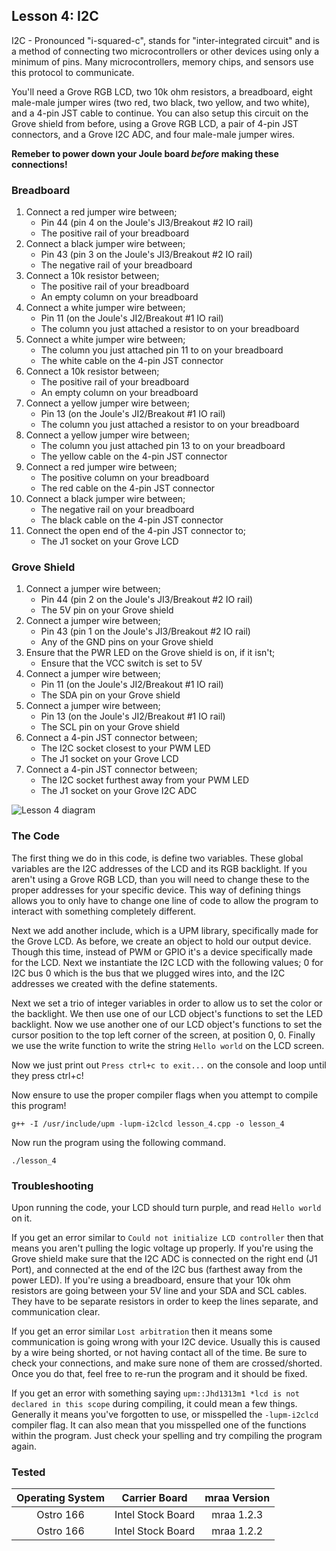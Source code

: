 ## Lesson 4: I2C

I2C - Pronounced "i-squared-c", stands for "inter-integrated circuit" and is a method of connecting two microcontrollers or other devices using only a minimum of pins. Many microcontrollers, memory chips, and sensors use this protocol to communicate.

You'll need a Grove RGB LCD, two 10k ohm resistors, a breadboard, eight male-male jumper wires (two red, two black, two yellow, and two white), and a 4-pin JST cable to continue. You can also setup this circuit on the Grove shield from before, using a Grove RGB LCD, a pair of 4-pin JST connectors, and a Grove I2C ADC, and four male-male jumper wires.

**Remeber to power down your Joule board _before_ making these connections!**

### Breadboard

1. Connect a red jumper wire between;
	* Pin 44 (pin 4 on the Joule's JI3/Breakout #2 IO rail)
	* The positive rail of your breadboard
2. Connect a black jumper wire between;
	* Pin 43 (pin 3 on the Joule's JI3/Breakout #2 IO rail)
	* The negative rail of your breadboard
3. Connect a 10k resistor between;
	* The positive rail of your breadboard
	* An empty column on your breadboard
4. Connect a white jumper wire between;
	* Pin 11 (on the Joule's JI2/Breakout #1 IO rail)
	* The column you just attached a resistor to on your breadboard
5. Connect a white jumper wire between;
	* The column you just attached pin 11 to on your breadboard
	* The white cable on the 4-pin JST connector
6. Connect a 10k resistor between;
	* The positive rail of your breadboard
	* An empty column on your breadboard
7. Connect a yellow jumper wire between;
	* Pin 13 (on the Joule's JI2/Breakout #1 IO rail)
	* The column you just attached a resistor to on your breadboard
8. Connect a yellow jumper wire between;
	* The column you just attached pin 13 to on your breadboard
	* The yellow cable on the 4-pin JST connector
9. Connect a red jumper wire between;
	* The positive column on your breadboard
	* The red cable on the 4-pin JST connector
10. Connect a black jumper wire between;
	* The negative rail on your breadboard
	* The black cable on the 4-pin JST connector
11. Connect the open end of the 4-pin JST connector to;
	* The J1 socket on your Grove LCD
	

### Grove Shield

1. Connect a jumper wire between;
	* Pin 44 (pin 2 on the Joule's JI3/Breakout #2 IO rail)
	* The 5V pin on your Grove shield
2. Connect a jumper wire between;
	* Pin 43 (pin 1 on the Joule's JI3/Breakout #2 IO rail)
	* Any of the GND pins on your Grove shield
3. Ensure that the PWR LED on the Grove shield is on, if it isn't;
	* Ensure that the VCC switch is set to 5V
4. Connect a jumper wire between;
	* Pin 11 (on the Joule's JI2/Breakout #1 IO rail)
	* The SDA pin on your Grove shield
5. Connect a jumper wire between;
	* Pin 13 (on the Joule's JI2/Breakout #1 IO rail)
	* The SCL pin on your Grove shield
6. Connect a 4-pin JST connector between;
	* The I2C socket closest to your PWM LED
	* The J1 socket on your Grove LCD
7. Connect a 4-pin JST connector between;
	* The I2C socket furthest away from your PWM LED
	* The J1 socket on your Grove I2C ADC
	
![Lesson 4 diagram](https://raw.githubusercontent.com/intel-iot-devkit/joule-code-samples/master/exploring-cpp/lesson_4_i2c/cpp/lesson_4_diagram.jpg "Lesson 4 diagram")

### The Code

The first thing we do in this code, is define two variables. These global variables are the I2C addresses of the LCD and its RGB backlight. If you aren't using a Grove RGB LCD, than you will need to change these to the proper addresses for your specific device. This way of defining things allows you to only have to change one line of code to allow the program to interact with something completely different.

Next we add another include, which is a UPM library, specifically made for the Grove LCD. As before, we create an object to hold our output device. Though this time, instead of PWM or GPIO it's a device specifically made for the LCD. Next we instantiate the I2C LCD with the following values; 0 for I2C bus 0 which is the bus that we plugged wires into, and the I2C addresses we created with the define statements.

Next we set a trio of integer variables in order to allow us to set the color or the backlight. We then use one of our LCD object's functions to set the LED backlight. Now we use another one of our LCD object's functions to set the cursor position to the top left corner of the screen, at position 0, 0. Finally we use the write function to write the string `Hello world` on the LCD screen.

Now we just print out `Press ctrl+c to exit...` on the console and loop until they press ctrl+c!

Now ensure to use the proper compiler flags when you attempt to compile this program!

`g++ -I /usr/include/upm -lupm-i2clcd lesson_4.cpp -o lesson_4`

Now run the program using the following command.

`./lesson_4`

### Troubleshooting

Upon running the code, your LCD should turn purple, and read `Hello world` on it. 

If you get an error similar to `Could not initialize LCD controller` then that means you aren't pulling the logic voltage up properly. If you're using the Grove shield make sure that the I2C ADC is connected on the right end (J1 Port), and connected at the end of the I2C bus (farthest away from the power LED). If you're using a breadboard, ensure that your 10k ohm resistors are going between your 5V line and your SDA and SCL cables. They have to be separate resistors in order to keep the lines separate, and communication clear.

If you get an error similar `Lost arbitration` then it means some communication is going wrong with your I2C device. Usually this is caused by a wire being shorted, or not having contact all of the time. Be sure to check your connections, and make sure none of them are crossed/shorted. Once you do that, feel free to re-run the program and it should be fixed. 

If you get an error with something saying `upm::Jhd1313m1 *lcd is not declared in this scope` during compiling, it could mean a few things. Generally it means you've forgotten to use, or misspelled the `-lupm-i2clcd` compiler flag. It can also mean that you misspelled one of the functions within the program. Just check your spelling and try compiling the program again.

### Tested
|	Operating System	|	Carrier Board	|	mraa Version	|
|:---------------------:|:-----------------:|:-----------------:|
|	Ostro 166			|Intel Stock Board	|	mraa 1.2.3		|
|	Ostro 166 			|Intel Stock Board	|	mraa 1.2.2		|
